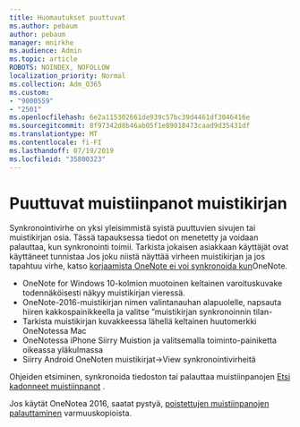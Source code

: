 ```yaml
---
title: Huomautukset puuttuvat
ms.author: pebaum
author: pebaum
manager: mnirkhe
ms.audience: Admin
ms.topic: article
ROBOTS: NOINDEX, NOFOLLOW
localization_priority: Normal
ms.collection: Adm_O365
ms.custom:
- "9000559"
- "2501"
ms.openlocfilehash: 6e2a115302661de939c57bc39d4461df3046416e
ms.sourcegitcommit: 8f97342d8b46ab05f1e89018473caad9d35431df
ms.translationtype: MT
ms.contentlocale: fi-FI
ms.lasthandoff: 07/19/2019
ms.locfileid: "35800323"
---
```

# <a name="missing-notes-in-notebook"></a>Puuttuvat muistiinpanot muistikirjan

Synkronointivirhe on yksi yleisimmistä syistä puuttuvien sivujen tai muistikirjan osia. Tässä tapauksessa tiedot on menetetty ja voidaan palauttaa, kun synkronointi toimii. Tarkista jokaisen asiakkaan käyttäjät ovat käyttäneet tunnistaa Jos joku niistä näyttää virheen muistikirjan ja jos tapahtuu virhe, katso [korjaamista OneNote ei voi synkronoida kun](https://support.office.com/article/299495ef-66d1-448f-90c1-b785a6968d45)OneNote.

- OneNote for Windows 10-kolmion muotoinen keltainen varoituskuvake todennäköisesti näkyy muistikirjan vieressä.
- OneNote-2016-muistikirjan nimen valintanauhan alapuolelle, napsauta hiiren kakkospainikkeella ja valitse ”muistikirjan synkronoinnin tilan-
- Tarkista muistikirjan kuvakkeessa lähellä keltainen huutomerkki OneNotessa Mac
- OneNotessa iPhone Siirry Muistion ja valitsemalla toiminto-painiketta oikeassa yläkulmassa
- Siirry Android OneNoten muistikirjat->View synkronointivirheitä

Ohjeiden etsiminen, synkronoida tiedoston tai palauttaa muistiinpanojen [Etsi kadonneet muistiinpanot](https://support.office.com/article/32cb2bd7-afe7-44d2-a711-398a88421287) .

Jos käytät OneNotea 2016, saatat pystyä, [poistettujen muistiinpanojen palauttaminen](https://support.office.com/article/32ed1036-74fd-4c21-bc28-033a486e6b14) varmuuskopioista.